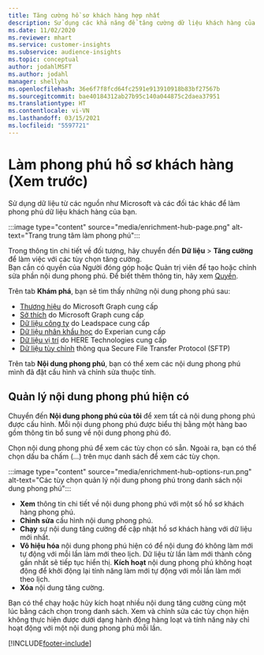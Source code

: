 ```yaml
---
title: Tăng cường hồ sơ khách hàng hợp nhất
description: Sử dụng các khả năng để tăng cường dữ liệu khách hàng của bạn.
ms.date: 11/02/2020
ms.reviewer: mhart
ms.service: customer-insights
ms.subservice: audience-insights
ms.topic: conceptual
author: jodahlMSFT
ms.author: jodahl
manager: shellyha
ms.openlocfilehash: 36e6f7f8fcd64fc2591e913910918b83bf27567b
ms.sourcegitcommit: bae40184312ab27b95c140a044875c2daea37951
ms.translationtype: HT
ms.contentlocale: vi-VN
ms.lasthandoff: 03/15/2021
ms.locfileid: "5597721"
---
```

# <a name="enrichment-for-customer-profiles-preview"></a>Làm phong phú hồ sơ khách hàng (Xem trước)

Sử dụng dữ liệu từ các nguồn như Microsoft và các đối tác khác để làm phong phú dữ liệu khách hàng của bạn.

:::image type="content" source="media/enrichment-hub-page.png" alt-text="Trang trung tâm làm phong phú":::

Trong thông tin chi tiết về đối tượng, hãy chuyển đến **Dữ liệu** > **Tăng cường** để làm việc với các tùy chọn tăng cường.    
Bạn cần có quyền của Người đóng góp hoặc Quản trị viên để tạo hoặc chỉnh sửa phần nội dung phong phú. Để biết thêm thông tin, hãy xem [Quyền](permissions.md).

Trên tab **Khám phá**, bạn sẽ tìm thấy những nội dung phong phú sau:

- [Thương hiệu](enrichment-microsoft-graph.md) do Microsoft Graph cung cấp
- [Sở thích](enrichment-microsoft-graph.md) do Microsoft Graph cung cấp
- [Dữ liệu công ty](enrichment-leadspace.md) do Leadspace cung cấp
- [Dữ liệu nhân khẩu học](enrichment-experian.md) do Experian cung cấp
- [Dữ liệu vị trí](enrichment-here.md) do HERE Technologies cung cấp
- [Dữ liệu tùy chỉnh](enrichment-SFTP-custom-import.md) thông qua Secure File Transfer Protocol (SFTP)

Trên tab **Nội dung phong phú**, bạn có thể xem các nội dung phong phú mình đã đặt cấu hình và chỉnh sửa thuộc tính.

## <a name="manage-existing-enrichments"></a>Quản lý nội dung phong phú hiện có

Chuyển đến **Nội dung phong phú của tôi** để xem tất cả nội dung phong phú được cấu hình. Mỗi nội dung phong phú được biểu thị bằng một hàng bao gồm thông tin bổ sung về nội dung phong phú đó.

Chọn nội dung phong phú để xem các tùy chọn có sẵn. Ngoài ra, bạn có thể chọn dấu ba chấm (...) trên mục danh sách để xem các tùy chọn.

:::image type="content" source="media/enrichment-hub-options-run.png" alt-text="Các tùy chọn quản lý nội dung phong phú trong danh sách nội dung phong phú":::

- **Xem** thông tin chi tiết về nội dung phong phú với một số hồ sơ khách hàng phong phú.
- **Chỉnh sửa** cấu hình nội dung phong phú.
- **Chạy** sự nội dung tăng cường để cập nhật hồ sơ khách hàng với dữ liệu mới nhất.
- **Vô hiệu hóa** nội dung phong phú hiện có để nội dung đó không làm mới tự động với mỗi lần làm mới theo lịch. Dữ liệu từ lần làm mới thành công gần nhất sẽ tiếp tục hiển thị. **Kích hoạt** nội dung phong phú không hoạt động để khởi động lại tính năng làm mới tự động với mỗi lần làm mới theo lịch.
- **Xóa** nội dung tăng cường.

Bạn có thể chạy hoặc hủy kích hoạt nhiều nội dung tăng cường cùng một lúc bằng cách chọn trong danh sách. Xem và chỉnh sửa các tùy chọn hiện không thực hiện được dưới dạng hành động hàng loạt và tính năng này chỉ hoạt động với một nội dung phong phú mỗi lần.


[!INCLUDE[footer-include](../includes/footer-banner.md)]